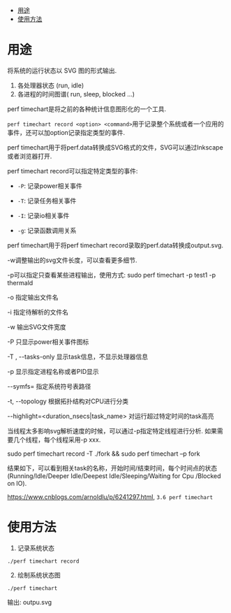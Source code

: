 
<!-- @import "[TOC]" {cmd="toc" depthFrom=1 depthTo=6 orderedList=false} -->

<!-- code_chunk_output -->

- [用途](#用途)
- [使用方法](#使用方法)

<!-- /code_chunk_output -->

# 用途

将系统的运行状态以 SVG 图的形式输出. 

1. 各处理器状态 (run, idle)
2. 各进程的时间图谱( run, sleep, blocked ...)


perf timechart是将之前的各种统计信息图形化的一个工具. 

`perf timechart record <option> <command>`用于记录整个系统或者一个应用的事件，还可以加option记录指定类型的事件. 

perf timechart用于将perf.data转换成SVG格式的文件，SVG可以通过Inkscape或者浏览器打开. 

perf timechart record可以指定特定类型的事件: 

* `-P`: 记录power相关事件

* `-T`: 记录任务相关事件

* `-I`: 记录io相关事件

* `-g`: 记录函数调用关系

perf timechart用于将perf timechart record录取的perf.data转换成output.svg. 

-w调整输出的svg文件长度，可以查看更多细节. 

-p可以指定只查看某些进程输出，使用方式: sudo perf timechart -p test1 -p thermald

-o 指定输出文件名

-i 指定待解析的文件名

-w 输出SVG文件宽度

-P 只显示power相关事件图标

-T , --tasks-only  显示task信息，不显示处理器信息

-p 显示指定进程名称或者PID显示

--symfs=<directory>  指定系统符号表路径

-t, --topology  根据拓扑结构对CPU进行分类

--highlight=<duration_nsecs|task_name>  对运行超过特定时间的task高亮

 

当线程太多影响svg解析速度的时候，可以通过-p指定特定线程进行分析. 如果需要几个线程，每个线程采用-p xxx. 

sudo perf timechart record -T ./fork && sudo perf timechart –p fork

结果如下，可以看到相关task的名称，开始时间/结束时间，每个时间点的状态(Running/Idle/Deeper Idle/Deepest Idle/Sleeping/Waiting for Cpu /Blocked on IO). 

https://www.cnblogs.com/arnoldlu/p/6241297.html, `3.6 perf timechart`

# 使用方法

1. 记录系统状态

```
./perf timechart record
```

2. 绘制系统状态图

```
./perf timechart
```

输出: outpu.svg


